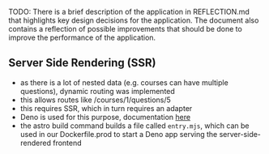TODO: There is a brief description of the application in REFLECTION.md that highlights key design decisions for the application. The document also contains a reflection of possible improvements that should be done to improve the performance of the application.

## Server Side Rendering (SSR)
- as there is a lot of nested data (e.g. courses can have multiple questions), dynamic routing was implemented
- this allows routes like /courses/1/questions/5
- this requires SSR, which in turn requires an adapter
- Deno is used for this purpose, documentation [here](https://github.com/denoland/deno-astro-adapter)
- the astro build command builds a file called `entry.mjs`, which can be used in our Dockerfile.prod to start a Deno app serving the server-side-rendered frontend